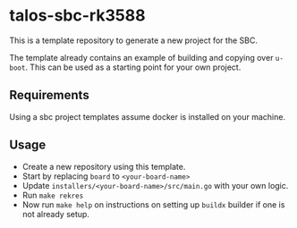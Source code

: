 # talos-sbc-rk3588

This is a template repository to generate a new project for the SBC.

The template already contains an example of building and copying over `u-boot`.
This can be used as a starting point for your own project.

## Requirements

Using a sbc project templates assume docker is installed on your machine.

## Usage

* Create a new repository using this template.
* Start by replacing `board` to `<your-board-name>`
* Update `installers/<your-board-name>/src/main.go` with your own logic.
* Run `make rekres`
* Now run `make help` on instructions on setting up `buildx` builder if one is not already setup.
